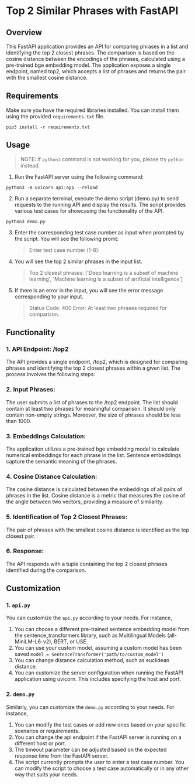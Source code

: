 # Top 2 Similar Phrases with FastAPI
  ## Overview
  This FastAPI application provides an API for comparing phrases in a list and identifying the top 2 closest phrases. The comparison is based on the cosine distance between the encodings of the phrases, calculated using a pre-trained bge embedding model. The application exposes a single endpoint, named top2, which accepts a list of phrases and returns the pair with the smallest cosine distance.
 ## Requirements
 Make sure you have the required libraries installed. You can install them using the provided `requirements.txt` file.
 
 ``` 
 pip3 install -r requirements.txt
```
 ## Usage
 
 > NOTE: If `python3` command is not working for you, please try `python` instead.

 1. Run the FastAPI server using the following command:
 ```
python3 -m uvicorn api:app --reload
 ```

2. Run a separate terminal, execute the demo script (demo.py) to send requests to the running API and display the results. The script provides various test cases for showcasing the functionality of the API.
 ```
python3 demo.py
 ```
   
3. Enter the corresponding test case number as input when prompted by the script. You will see the following promt:
   >  Enter test case number (1-8):
4. You will see the top 2 similar phrases in the input list.
   > Top 2 closest phrases: ['Deep learning is a subset of machine learning', 'Machine learning is a subset of artificial intelligence']
5. If there is an error in the input, you will see the error message corresponding to your input.
   > Status Code: 400
   > Error: At least two phrases required for comparison.
   
   
## Functionality
### 1. API Endpoint: /top2
The API provides a single endpoint, /top2, which is designed for comparing phrases and identifying the top 2 closest phrases within a given list. The process involves the following steps:

### 2. Input Phrases:
  The user submits a list of phrases to the /top2 endpoint.
  The list should contain at least two phrases for meaningful comparison.
  It should only contain non-empty strings.
  Moreover, the size of phrases should be less than 1000.
  
### 3. Embeddings Calculation:
The application utilizes a pre-trained bge embedding model to calculate numerical embeddings for each phrase in the list.
Sentence embeddings capture the semantic meaning of the phrases.
### 4. Cosine Distance Calculation:
The cosine distance is calculated between the embeddings of all pairs of phrases in the list.
Cosine distance is a metric that measures the cosine of the angle between two vectors, providing a measure of similarity.
### 5. Identification of Top 2 Closest Phrases:
The pair of phrases with the smallest cosine distance is identified as the top closest pair.
### 6. Response:
The API responds with a tuple containing the top 2 closest phrases identified during the comparison.
    
## Customization
### 1. `api.py`
You can customize the `api.py` according to your needs. For instance,
1. You can choose a different pre-trained sentence embedding model from the sentence_transformers library, such as Multilingual Models (all-MiniLM-L6-v2), BERT, or USE.
2. You can use your custom model, assuming a custom model has been saved
`model = SentenceTransformer('path/to/custom_model')`
3. You can change distance calculation method, such as euclidean distance.
4. You can customize the server configuration when running the FastAPI application using uvicorn. This includes specifying the host and port.
### 2. `demo.py`
Similarly, you can customize the `demo.py` according to your needs. For instance,
1. You can modify the test cases or add new ones based on your specific scenarios or requirements.
2. You can change the api endpoint if the FastAPI server is running on a different host or port.
3. The timeout parameter can be adjusted based on the expected response time from the FastAPI server.
4. The script currently prompts the user to enter a test case number. You can modify the script to choose a test case automatically or in any other way that suits your needs.
   
